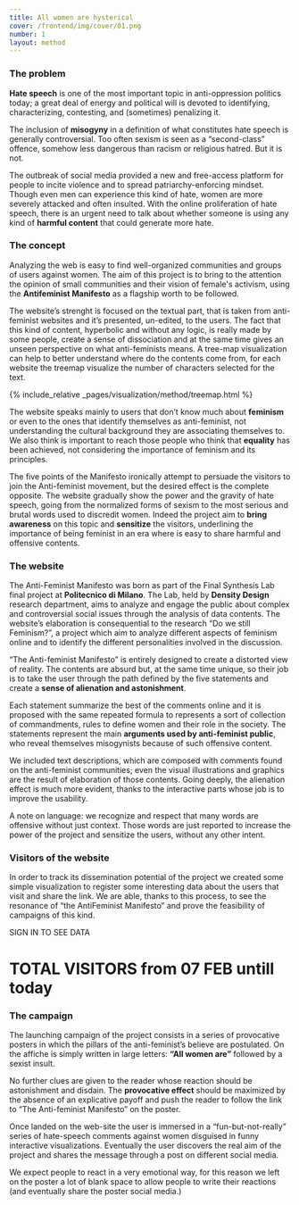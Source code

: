 ```yaml
---
title: All women are hysterical
cover: /frontend/img/cover/01.png
number: 1
layout: method
---
```


### The problem

<b>Hate speech</b> is one of the most important topic in anti-oppression politics today; a great deal of energy and political will is devoted to identifying, characterizing, contesting, and (sometimes) penalizing it.

The inclusion of <b>misogyny</b> in a definition of what constitutes hate speech is generally controversial. Too often sexism is seen as a “second-class” offence, somehow less dangerous than racism or religious hatred. But it is not.

The outbreak of social media provided a new and free-access platform for people to incite violence and to spread patriarchy-enforcing mindset. Though even men can experience this kind of hate, women are more severely attacked and often insulted.
With the online proliferation of hate speech, there is an urgent need to talk about whether someone is using any kind of <b>harmful content</b> that could generate more hate.

### The concept

Analyzing the web is easy to find well-organized communities and groups of users against women. The aim of this project is to bring to the attention the opinion of small communities and their vision of female's activism, using the <b>Antifeminist Manifesto</b> as a flagship worth to be followed.

The website’s strenght is focused on the textual part, that is taken from anti-feminist websites and it’s presented, un-edited, to the users. The fact that this kind of content, hyperbolic and without any logic, is really made by some people, create a sense of dissociation and at the same time gives an unseen perspective on what anti-feminists means. A tree-map visualization can help to better understand where do the contents come from, for each website the treemap visualize the number of characters selected for the text. 

{% include_relative _pages/visualization/method/treemap.html %}

The website speaks mainly to users that don’t know much about <b>feminism</b> or even to the ones that identify themselves as anti-feminist, not understanding the cultural background they are associating themselves to. We also think is important to reach those people who think that <b>equality</b> has been achieved, not considering the importance of feminism and its principles.

The five points of the Manifesto ironically attempt to persuade the visitors to join the Anti-feminist movement, but the desired effect is the complete opposite. The website gradually show the power and the gravity of hate speech, going from the normalized forms of sexism to the most serious and brutal words used to discredit women. Indeed the project aim to <b>bring awareness</b> on this topic and <b>sensitize</b> the visitors, underlining the importance of being feminist in an era where is easy to share harmful and offensive contents.

### The website

The Anti-Feminist Manifesto was born as part of the Final Synthesis Lab final project at <b>Politecnico di Milano</b>. The Lab, held by <b>Density Design</b> research department, aims to analyze and engage the public about complex and controversial social issues through the analysis of data contents. The website’s elaboration is consequential to the research “Do we still Feminism?”, a project which aim to analyze different aspects of feminism online and to identify the different personalities involved in the discussion.

“The Anti-feminist Manifesto” is entirely designed to create a distorted view of reality. The contents are absurd but, at the same time unique, so their job is to take the user through the path defined by the five statements and create a <b>sense of alienation and astonishment</b>.

Each statement summarize the best of the comments online and it is proposed with the same repeated formula to represents a sort of collection of commandments, rules to define women and their role in the society. The statements represent the main <b>arguments used by anti-feminist public</b>, who reveal themselves misogynists because of such offensive content.

We included text descriptions, which are composed with comments found on the anti-feminist communities; even the visual illustrations and graphics are the result of elaboration of those contents. Going deeply, the alienation effect is much more evident, thanks to the interactive parts whose job is to improve the usability.

A note on language: we recognize and respect that many words are offensive without just context. Those words are just reported to increase the power of the project and sensitize the users, without any other intent.


### Visitors of the website

In order to track its dissemination potential of the project we created some simple visualization to register some interesting data about the users that visit and share the link. We are able, thanks to this process, to see the resonance of “the AntiFeminist Manifesto” and prove the feasibility of campaigns of this kind.

<div class="authorization">
    <p>SIGN IN TO SEE DATA</p>
    <p class="g-signin2" data-onsuccess="queryReports"></p>
</div>

<div id="pre-user">
    <h1><span class="total-users"></span> TOTAL VISITORS from <span class="since">07 FEB</span> untill today</h1>
</div>    
<div id="users"></div>

### The campaign

The launching campaign of the project consists in a series of provocative posters in which the pillars of the anti-feminist’s believe are postulated. On the affiche is simply written in large letters: <b>“All women are”</b> followed by a sexist insult.

No further clues are given to the reader whose reaction should be astonishment and disdain. The <b>provocative effect</b> should be maximized by the absence of an explicative payoff and push the reader to follow the link to “The Anti-feminist Manifesto” on the poster.

Once landed on the web-site the user is immersed in a “fun-but-not-really” series of hate-speech comments against women disguised in funny interactive visualizations. Eventually the user discovers the real aim of the project and shares the message through a post on different social media.

We expect people to react in a very emotional way, for this reason we left on the poster a lot of blank space to allow people to write their reactions (and eventually share the poster social media.)
